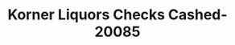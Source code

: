 ---
f_zip-code: 20602
f_state-code: MD
title: Korner Liquors Checks Cashed-20085
f_phone: 301-843-1300
f_city-only: Waldorf
f_address: Waldorf Waldorf
f_location-unique-id: '20085'
slug: korner-liquors-checks-cashed-20085
updated-on: '2024-05-30T13:46:58.046Z'
created-on: '2024-05-30T13:36:59.803Z'
published-on: '2024-05-30T13:54:32.469Z'
f_city-state: cms/city/waldorf-md.md
f_company: cms/company/korner-liquors-checks-cashed.md
f_state: cms/state/maryland.md
layout: '[payday-loan].html'
tags: payday-loan
---